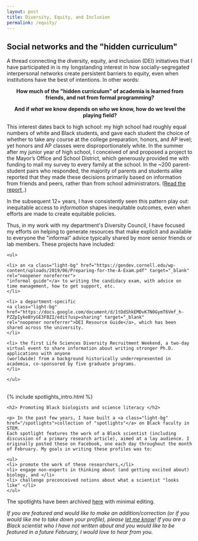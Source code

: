 ```yaml
---
layout: post
title: Diversity, Equity, and Inclusion
permalink: /equity/
---
```


<h2> Social networks and the "hidden curriculum" </h2>

<p> A thread connecting the diversity, equity, and inclusion (DEI) initiatives that I have participated in is my longstanding
interest in how socially-segregated interpersonal networks create persistent barriers to equity, even when institutions have the best of intentions. In other words:</p>

<p style="text-align:center;">
  <b> How much of the "hidden curriculum" of academia is learned from friends, and not from formal programming?</b>
</p>

<p style="text-align:center;">
  <b>And if <i>what</i> we know depends on <i>who</i> we know, how do we level the playing field?</b>
</p>
  
<p> This interest dates back to high school: my high school had roughly equal numbers of white and Black students, and gave each student
  the choice of whether to take any course at the college preparation, honors, and AP level; yet honors and AP classes were 
  disproportionately white. In the summer after my junior year of high school, I conceived of and proposed a project to the Mayor’s Office and School District,
  which generously provided me with funding to mail my survey to every family at the school. In the ~200 parent-student pairs who 
  responded, the majority of parents and students alike reported that they made these decisions primarily based on information from friends 
  and peers, rather than from school administrators. (<a class="light-bg" href="/files/High_School_Transition_Report_2009.pdf" target="_blank" rel="noopener noreferrer">Read the report <i class='fa fa-link fa-lg'></i></a>.)</p>
  
<p> In the subsequent 12+ years, I have consistently seen this pattern play out: inequitable access to <i>information</i> shapes inequitable
  outcomes, even when efforts are made to create equitable policies.
</p>

<p> Thus, in my work with my department's Diversity Council, I have focused my efforts on helping to generate resources that make explicit and available to everyone the
  "informal" advice typically shared by more senior friends or lab members. These projects have included:
                                                                                                               
    <ul>
    
    <li> an <a class="light-bg" href="https://gendev.cornell.edu/wp-content/uploads/2019/06/Preparing-for-the-A-Exam.pdf" target="_blank" rel="noopener noreferrer">
    "informal guide"</a> to writing the candidacy exam, with advice on time management, how to get support, etc.
    </li>    
    
    <li> a department-specific
    <a class="light-bg" href="https://docs.google.com/document/d/1tDdShkEMDvK7N0GymT6Vmf_h-PZZpIykeBYyGE3FBZI/edit?usp=sharing" target="_blank" 
    rel="noopener noreferrer">DEI Resource Guide</a>, which has been shared across the university.
    </li>
    
    <li> the first Life Sciences Diversity Recruitment Weekend, a two-day virtual event to share information about writing stronger Ph.D. applications with anyone
    (worldwide) from a background historically underrepresented in academia, co-sponsored by five graduate programs.
    </li>
    
    </ul>
  
<br>
    {% include spotlights_intro.html %}

    <h2> Promoting Black biologists and science literacy </h2>
    
    <p> In the past few years, I have built a <a class="light-bg" href="/spotlights">collection of "spotlights"</a> on Black faculty in STEM.
    Each spotlight features the work of a Black scientist (including discussion of a primary research article), aimed at a lay audience. I
    originally posted these on Facebook, one each day throughout the month of February. My goals in writing these profiles was to:
    
    <ul>
    <li> promote the work of these researchers,</li>
    <li> engage non-experts in thinking about (and getting excited about) biology, and </li>
    <li> challenge preconceived notions about what a scientist "looks like" </li>
    </ul>
    
<p> The spotlights have been archived <a class="light-bg" href="/spotlights">here</a> with minimal editing.

   <p><i> If you are featured and would like to make an addition/correction (or if you would like me to take down your profile), please
    <a class="light-bg" href="mailto:dashiell.massey.web@gmail.com" target="_blank" rel="noopener noreferrer">let me know</a>!
     If you are a Black scientist who I have not written about and you would like to be featured in a future February, I would love to hear
     from you.</i>
